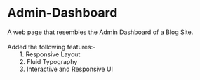 # Admin-Dashboard

A web page that resembles the Admin Dashboard of a Blog Site. <br> <br>
Added the following features:- <br>
&emsp;&emsp;1. Responsive Layout <br>
&emsp;&emsp;2. Fluid Typography <br>
&emsp;&emsp;3. Interactive and Responsive UI <br>
